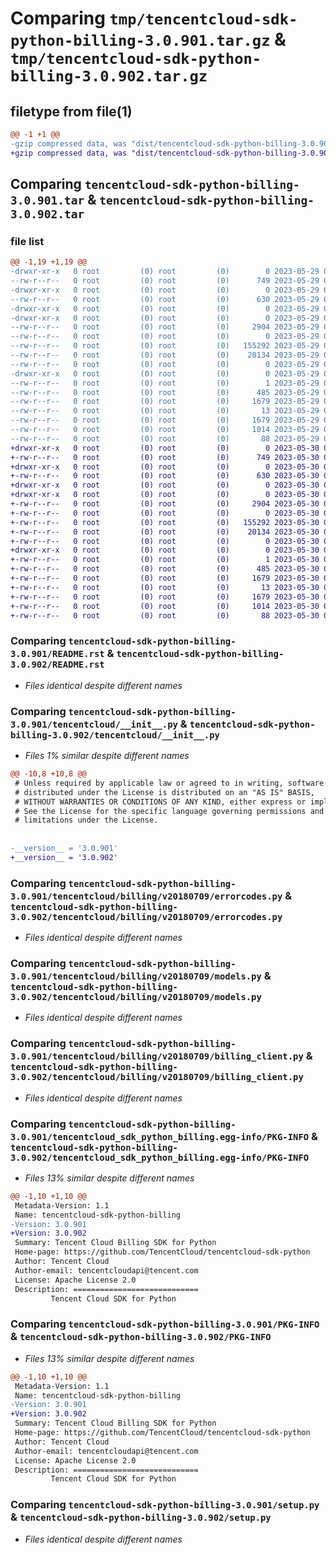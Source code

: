 # Comparing `tmp/tencentcloud-sdk-python-billing-3.0.901.tar.gz` & `tmp/tencentcloud-sdk-python-billing-3.0.902.tar.gz`

## filetype from file(1)

```diff
@@ -1 +1 @@
-gzip compressed data, was "dist/tencentcloud-sdk-python-billing-3.0.901.tar", last modified: Mon May 29 02:19:34 2023, max compression
+gzip compressed data, was "dist/tencentcloud-sdk-python-billing-3.0.902.tar", last modified: Tue May 30 00:15:50 2023, max compression
```

## Comparing `tencentcloud-sdk-python-billing-3.0.901.tar` & `tencentcloud-sdk-python-billing-3.0.902.tar`

### file list

```diff
@@ -1,19 +1,19 @@
-drwxr-xr-x   0 root         (0) root         (0)        0 2023-05-29 02:19:33.000000 tencentcloud-sdk-python-billing-3.0.901/
--rw-r--r--   0 root         (0) root         (0)      749 2023-05-29 02:19:33.000000 tencentcloud-sdk-python-billing-3.0.901/README.rst
-drwxr-xr-x   0 root         (0) root         (0)        0 2023-05-29 02:19:33.000000 tencentcloud-sdk-python-billing-3.0.901/tencentcloud/
--rw-r--r--   0 root         (0) root         (0)      630 2023-05-29 02:19:33.000000 tencentcloud-sdk-python-billing-3.0.901/tencentcloud/__init__.py
-drwxr-xr-x   0 root         (0) root         (0)        0 2023-05-29 02:19:33.000000 tencentcloud-sdk-python-billing-3.0.901/tencentcloud/billing/
-drwxr-xr-x   0 root         (0) root         (0)        0 2023-05-29 02:19:33.000000 tencentcloud-sdk-python-billing-3.0.901/tencentcloud/billing/v20180709/
--rw-r--r--   0 root         (0) root         (0)     2904 2023-05-29 02:19:33.000000 tencentcloud-sdk-python-billing-3.0.901/tencentcloud/billing/v20180709/errorcodes.py
--rw-r--r--   0 root         (0) root         (0)        0 2023-05-29 02:19:33.000000 tencentcloud-sdk-python-billing-3.0.901/tencentcloud/billing/v20180709/__init__.py
--rw-r--r--   0 root         (0) root         (0)   155292 2023-05-29 02:19:33.000000 tencentcloud-sdk-python-billing-3.0.901/tencentcloud/billing/v20180709/models.py
--rw-r--r--   0 root         (0) root         (0)    20134 2023-05-29 02:19:33.000000 tencentcloud-sdk-python-billing-3.0.901/tencentcloud/billing/v20180709/billing_client.py
--rw-r--r--   0 root         (0) root         (0)        0 2023-05-29 02:19:33.000000 tencentcloud-sdk-python-billing-3.0.901/tencentcloud/billing/__init__.py
-drwxr-xr-x   0 root         (0) root         (0)        0 2023-05-29 02:19:33.000000 tencentcloud-sdk-python-billing-3.0.901/tencentcloud_sdk_python_billing.egg-info/
--rw-r--r--   0 root         (0) root         (0)        1 2023-05-29 02:19:33.000000 tencentcloud-sdk-python-billing-3.0.901/tencentcloud_sdk_python_billing.egg-info/dependency_links.txt
--rw-r--r--   0 root         (0) root         (0)      485 2023-05-29 02:19:33.000000 tencentcloud-sdk-python-billing-3.0.901/tencentcloud_sdk_python_billing.egg-info/SOURCES.txt
--rw-r--r--   0 root         (0) root         (0)     1679 2023-05-29 02:19:33.000000 tencentcloud-sdk-python-billing-3.0.901/tencentcloud_sdk_python_billing.egg-info/PKG-INFO
--rw-r--r--   0 root         (0) root         (0)       13 2023-05-29 02:19:33.000000 tencentcloud-sdk-python-billing-3.0.901/tencentcloud_sdk_python_billing.egg-info/top_level.txt
--rw-r--r--   0 root         (0) root         (0)     1679 2023-05-29 02:19:33.000000 tencentcloud-sdk-python-billing-3.0.901/PKG-INFO
--rw-r--r--   0 root         (0) root         (0)     1014 2023-05-29 02:19:33.000000 tencentcloud-sdk-python-billing-3.0.901/setup.py
--rw-r--r--   0 root         (0) root         (0)       88 2023-05-29 02:19:33.000000 tencentcloud-sdk-python-billing-3.0.901/setup.cfg
+drwxr-xr-x   0 root         (0) root         (0)        0 2023-05-30 00:15:50.000000 tencentcloud-sdk-python-billing-3.0.902/
+-rw-r--r--   0 root         (0) root         (0)      749 2023-05-30 00:15:50.000000 tencentcloud-sdk-python-billing-3.0.902/README.rst
+drwxr-xr-x   0 root         (0) root         (0)        0 2023-05-30 00:15:50.000000 tencentcloud-sdk-python-billing-3.0.902/tencentcloud/
+-rw-r--r--   0 root         (0) root         (0)      630 2023-05-30 00:15:50.000000 tencentcloud-sdk-python-billing-3.0.902/tencentcloud/__init__.py
+drwxr-xr-x   0 root         (0) root         (0)        0 2023-05-30 00:15:50.000000 tencentcloud-sdk-python-billing-3.0.902/tencentcloud/billing/
+drwxr-xr-x   0 root         (0) root         (0)        0 2023-05-30 00:15:50.000000 tencentcloud-sdk-python-billing-3.0.902/tencentcloud/billing/v20180709/
+-rw-r--r--   0 root         (0) root         (0)     2904 2023-05-30 00:15:50.000000 tencentcloud-sdk-python-billing-3.0.902/tencentcloud/billing/v20180709/errorcodes.py
+-rw-r--r--   0 root         (0) root         (0)        0 2023-05-30 00:15:50.000000 tencentcloud-sdk-python-billing-3.0.902/tencentcloud/billing/v20180709/__init__.py
+-rw-r--r--   0 root         (0) root         (0)   155292 2023-05-30 00:15:50.000000 tencentcloud-sdk-python-billing-3.0.902/tencentcloud/billing/v20180709/models.py
+-rw-r--r--   0 root         (0) root         (0)    20134 2023-05-30 00:15:50.000000 tencentcloud-sdk-python-billing-3.0.902/tencentcloud/billing/v20180709/billing_client.py
+-rw-r--r--   0 root         (0) root         (0)        0 2023-05-30 00:15:50.000000 tencentcloud-sdk-python-billing-3.0.902/tencentcloud/billing/__init__.py
+drwxr-xr-x   0 root         (0) root         (0)        0 2023-05-30 00:15:50.000000 tencentcloud-sdk-python-billing-3.0.902/tencentcloud_sdk_python_billing.egg-info/
+-rw-r--r--   0 root         (0) root         (0)        1 2023-05-30 00:15:50.000000 tencentcloud-sdk-python-billing-3.0.902/tencentcloud_sdk_python_billing.egg-info/dependency_links.txt
+-rw-r--r--   0 root         (0) root         (0)      485 2023-05-30 00:15:50.000000 tencentcloud-sdk-python-billing-3.0.902/tencentcloud_sdk_python_billing.egg-info/SOURCES.txt
+-rw-r--r--   0 root         (0) root         (0)     1679 2023-05-30 00:15:50.000000 tencentcloud-sdk-python-billing-3.0.902/tencentcloud_sdk_python_billing.egg-info/PKG-INFO
+-rw-r--r--   0 root         (0) root         (0)       13 2023-05-30 00:15:50.000000 tencentcloud-sdk-python-billing-3.0.902/tencentcloud_sdk_python_billing.egg-info/top_level.txt
+-rw-r--r--   0 root         (0) root         (0)     1679 2023-05-30 00:15:50.000000 tencentcloud-sdk-python-billing-3.0.902/PKG-INFO
+-rw-r--r--   0 root         (0) root         (0)     1014 2023-05-30 00:15:50.000000 tencentcloud-sdk-python-billing-3.0.902/setup.py
+-rw-r--r--   0 root         (0) root         (0)       88 2023-05-30 00:15:50.000000 tencentcloud-sdk-python-billing-3.0.902/setup.cfg
```

### Comparing `tencentcloud-sdk-python-billing-3.0.901/README.rst` & `tencentcloud-sdk-python-billing-3.0.902/README.rst`

 * *Files identical despite different names*

### Comparing `tencentcloud-sdk-python-billing-3.0.901/tencentcloud/__init__.py` & `tencentcloud-sdk-python-billing-3.0.902/tencentcloud/__init__.py`

 * *Files 1% similar despite different names*

```diff
@@ -10,8 +10,8 @@
 # Unless required by applicable law or agreed to in writing, software
 # distributed under the License is distributed on an "AS IS" BASIS,
 # WITHOUT WARRANTIES OR CONDITIONS OF ANY KIND, either express or implied.
 # See the License for the specific language governing permissions and
 # limitations under the License.
 
 
-__version__ = '3.0.901'
+__version__ = '3.0.902'
```

### Comparing `tencentcloud-sdk-python-billing-3.0.901/tencentcloud/billing/v20180709/errorcodes.py` & `tencentcloud-sdk-python-billing-3.0.902/tencentcloud/billing/v20180709/errorcodes.py`

 * *Files identical despite different names*

### Comparing `tencentcloud-sdk-python-billing-3.0.901/tencentcloud/billing/v20180709/models.py` & `tencentcloud-sdk-python-billing-3.0.902/tencentcloud/billing/v20180709/models.py`

 * *Files identical despite different names*

### Comparing `tencentcloud-sdk-python-billing-3.0.901/tencentcloud/billing/v20180709/billing_client.py` & `tencentcloud-sdk-python-billing-3.0.902/tencentcloud/billing/v20180709/billing_client.py`

 * *Files identical despite different names*

### Comparing `tencentcloud-sdk-python-billing-3.0.901/tencentcloud_sdk_python_billing.egg-info/PKG-INFO` & `tencentcloud-sdk-python-billing-3.0.902/tencentcloud_sdk_python_billing.egg-info/PKG-INFO`

 * *Files 13% similar despite different names*

```diff
@@ -1,10 +1,10 @@
 Metadata-Version: 1.1
 Name: tencentcloud-sdk-python-billing
-Version: 3.0.901
+Version: 3.0.902
 Summary: Tencent Cloud Billing SDK for Python
 Home-page: https://github.com/TencentCloud/tencentcloud-sdk-python
 Author: Tencent Cloud
 Author-email: tencentcloudapi@tencent.com
 License: Apache License 2.0
 Description: ============================
         Tencent Cloud SDK for Python
```

### Comparing `tencentcloud-sdk-python-billing-3.0.901/PKG-INFO` & `tencentcloud-sdk-python-billing-3.0.902/PKG-INFO`

 * *Files 13% similar despite different names*

```diff
@@ -1,10 +1,10 @@
 Metadata-Version: 1.1
 Name: tencentcloud-sdk-python-billing
-Version: 3.0.901
+Version: 3.0.902
 Summary: Tencent Cloud Billing SDK for Python
 Home-page: https://github.com/TencentCloud/tencentcloud-sdk-python
 Author: Tencent Cloud
 Author-email: tencentcloudapi@tencent.com
 License: Apache License 2.0
 Description: ============================
         Tencent Cloud SDK for Python
```

### Comparing `tencentcloud-sdk-python-billing-3.0.901/setup.py` & `tencentcloud-sdk-python-billing-3.0.902/setup.py`

 * *Files identical despite different names*

